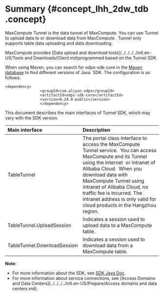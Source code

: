 # Summary {#concept_lhh_2dw_tdb .concept}

MaxCompute Tunnel is the data tunnel of MaxCompute. You can use Tunnel to upload data to or download data from MaxCompute.  Tunnel only supports table data uploading and data downloading.

MaxCompute provides [Data upload and download tools](../../../../intl.en-US/Tools and Downloads/Client.md)programmed based on the Tunnel SDK.

When using Maven, you can search for odps-sdk-core in the [Maven database](http://search.maven.org/) to find different versions of Java  SDK. The configuration is as follows:

```
<dependency>
                <groupId>com.aliyun.odps</groupId>
                <artifactId>odps-sdk-core</artifactId>
                <version>0.24.0-public</version>
                </dependency>
```

This document describes the main interfaces of Tunnel SDK, which may vary with the SDK version.

|Main interface|Description|
|:-------------|:----------|
|TableTunnel|The portal class interface to access the MaxCompute Tunnel service.  You can access MaxCompute and its Tunnel using the Internet  or intranet of Alibaba Cloud.  When you download data with MaxCompute Tunnel using intranet of Alibaba Cloud, no traffic fee is incurred. The intranet address is only valid for cloud products in the Hangzhou region.|
|TableTunnel.UploadSession|Indicates a session used to upload data to a MaxCompute table.|
|TableTunnel.DownloadSession|Indicates a session used to download data from a MaxCompute table.|

**Note:** 

-   For more information about the SDK, see [SDK Java Doc](http://repo.aliyun.com/java-sdk-doc/).
-   For more information about service connections, see [Access Domains and Data Centers](../../../../intl.en-US/Prepare/Access domains and data centers.md).

